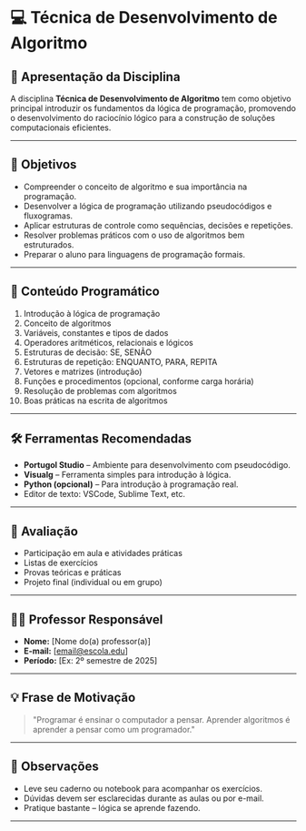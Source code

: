 # 💻 Técnica de Desenvolvimento de Algoritmo

## 📘 Apresentação da Disciplina

A disciplina **Técnica de Desenvolvimento de Algoritmo** tem como objetivo principal introduzir os fundamentos da lógica de programação, promovendo o desenvolvimento do raciocínio lógico para a construção de soluções computacionais eficientes.

---

## 🎯 Objetivos

- Compreender o conceito de algoritmo e sua importância na programação.
- Desenvolver a lógica de programação utilizando pseudocódigos e fluxogramas.
- Aplicar estruturas de controle como sequências, decisões e repetições.
- Resolver problemas práticos com o uso de algoritmos bem estruturados.
- Preparar o aluno para linguagens de programação formais.

---

## 📂 Conteúdo Programático

1. Introdução à lógica de programação
2. Conceito de algoritmos
3. Variáveis, constantes e tipos de dados
4. Operadores aritméticos, relacionais e lógicos
5. Estruturas de decisão: SE, SENÃO
6. Estruturas de repetição: ENQUANTO, PARA, REPITA
7. Vetores e matrizes (introdução)
8. Funções e procedimentos (opcional, conforme carga horária)
9. Resolução de problemas com algoritmos
10. Boas práticas na escrita de algoritmos

---

## 🛠 Ferramentas Recomendadas

- **Portugol Studio** – Ambiente para desenvolvimento com pseudocódigo.
- **Visualg** – Ferramenta simples para introdução à lógica.
- **Python (opcional)** – Para introdução à programação real.
- Editor de texto: VSCode, Sublime Text, etc.

---

## 📑 Avaliação

- Participação em aula e atividades práticas
- Listas de exercícios
- Provas teóricas e práticas
- Projeto final (individual ou em grupo)

---

## 👨‍🏫 Professor Responsável

- **Nome:** [Nome do(a) professor(a)]
- **E-mail:** [email@escola.edu]
- **Período:** [Ex: 2º semestre de 2025]

---

## 💡 Frase de Motivação

> "Programar é ensinar o computador a pensar. Aprender algoritmos é aprender a pensar como um programador."

---

## 📎 Observações

- Leve seu caderno ou notebook para acompanhar os exercícios.
- Dúvidas devem ser esclarecidas durante as aulas ou por e-mail.
- Pratique bastante – lógica se aprende fazendo.

---

